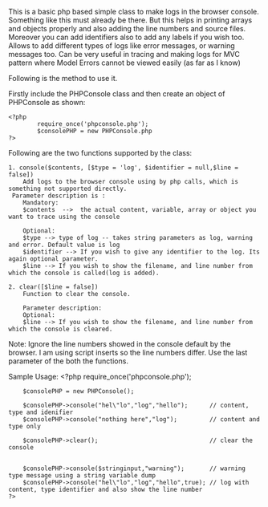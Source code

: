 This is a basic php based simple class to make logs in the browser console.
Something like this must already be there. But this helps in printing arrays and objects properly and also adding the line numbers and source files.
Moreover you can add identifiers also to add any labels if you wish too.
Allows to add different types of logs like error messages, or warning messages too.
Can be very useful in tracing and making logs for MVC pattern where Model Errors cannot be viewed easily (as far as I know)

Following is the method to use it.


Firstly include the PHPConsole class and then create an object of PHPConsole as shown:

	<?php
			require_once('phpconsole.php');
			$consolePHP = new PHPConsole.php
	?>



Following are the two functions supported by the class:

	1. console($contents, [$type = 'log', $identifier = null,$line = false])
		Add logs to the browser console using by php calls, which is something not supported directly.
	 Parameter description is :
	 	Mandatory:
	 	$contents  -->  the actual content, variable, array or object you want to trace using the console

	 	Optional:
	 	$type --> type of log -- takes string parameters as log, warning and error. Default value is log
	 	$identifier --> If you wish to give any identifier to the log. Its again optional parameter.
	 	$line --> If you wish to show the filename, and line number from which the console is called(log is added).

	2. clear([$line = false])
		Function to clear the console.

		Parameter description:
		Optional:
	 	$line --> If you wish to show the filename, and line number from which the console is cleared.



Note: Ignore the line numbers showed in the console default by the browser. I am using script inserts so the line numbers differ. 
Use the last parameter of the both the functions.


Sample Usage:
	<?php
		require_once('phpconsole.php');
	
		$consolePHP = new PHPConsole();
	
		$consolePHP->console("hel\"lo","log","hello");   	// content, type and idenifier 
		$consolePHP->console("nothing here","log");			// content and type only
				
		$consolePHP->clear();								// clear the console
		
	
		$consolePHP->console($stringinput,"warning");		// warning type message using a string variable dump
		$consolePHP->console("hel\"lo","log","hello",true);	// log with content, type identifier and also show the line number
	?>
